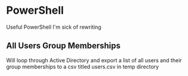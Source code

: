 # PowerShell
Useful PowerShell I'm sick of rewriting


## All Users Group Memberships
Will loop through Active Directory and export a list of all users and their group memberships to a csv titled users.csv in temp directory
